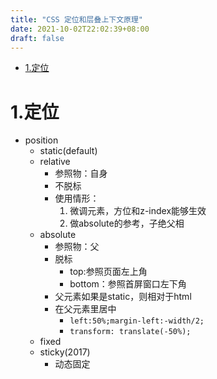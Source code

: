 ```yaml
---
title: "CSS 定位和层叠上下文原理"
date: 2021-10-02T22:02:39+08:00
draft: false
---
```

- [1.定位](#1定位)


# 1.定位

- position
  - static(default)
  - relative
    - 参照物：自身
    - 不脱标
    - 使用情形：
      1. 微调元素，方位和z-index能够生效
      2. 做absolute的参考，子绝父相 
  - absolute
    - 参照物：父
    - 脱标
      - top:参照页面左上角
      - bottom：参照首屏窗口左下角
    - 父元素如果是static，则相对于html
    - 在父元素里居中
      - ```left:50%;margin-left:-width/2;```
      - ```transform: translate(-50%); ```
  - fixed
  - sticky(2017)
    - 动态固定

